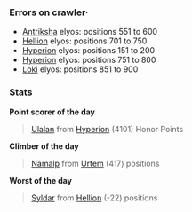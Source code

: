 ### Errors on crawler·
- [Antriksha](/#/ranking/Antriksha) elyos: positions 551 to 600
- [Hellion](/#/ranking/Hellion) elyos: positions 701 to 750
- [Hyperion](/#/ranking/Hyperion) elyos: positions 151 to 200
- [Hyperion](/#/ranking/Hyperion) elyos: positions 751 to 800
- [Loki](/#/ranking/Loki) elyos: positions 851 to 900


### Stats

**Point scorer of the day**
>[Ulalan](/#/character/Hyperion/197793) from [Hyperion](/#/ranking/Hyperion)  (4101) Honor Points


**Climber of the day**
>[Namalp](/#/character/Urtem/1826285) from [Urtem](/#/ranking/Urtem)  (417) positions


**Worst of the day**
>[Syldar](/#/character/Hellion/1197429) from [Hellion](/#/ranking/Hellion)  (-22) positions



